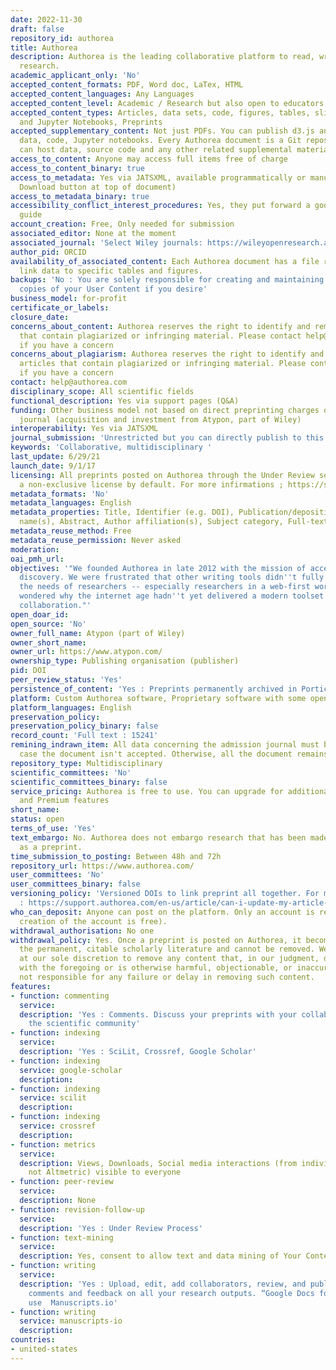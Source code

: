 ```yaml
---
date: 2022-11-30
draft: false
repository_id: authorea
title: Authorea
description: Authorea is the leading collaborative platform to read, write, and publish
  research.
academic_applicant_only: 'No'
accepted_content_formats: PDF, Word doc, LaTex, HTML
accepted_content_languages: Any Languages
accepted_content_level: Academic / Research but also open to educators
accepted_content_types: Articles, data sets, code, figures, tables, slides, micropublications,
  and Jupyter Notebooks, Preprints
accepted_supplementary_content: Not just PDFs. You can publish d3.js and Plot.ly graphs,
  data, code, Jupyter notebooks. Every Authorea document is a Git repository that
  can host data, source code and any other related supplemental material
access_to_content: Anyone may access full items free of charge
access_to_content_binary: true
access_to_metadata: Yes via JATSXML, available programmatically or manually (under
  Download button at top of document)
access_to_metadata_binary: true
accessibility_conflict_interest_procedures: Yes, they put forward a good practice
  guide
account_creation: Free, Only needed for submission
associated_editor: None at the moment
associated_journal: 'Select Wiley journals: https://wileyopenresearch.authorea.com/'
author_pid: ORCID
availability_of_associated_content: Each Authorea document has a file repository to
  link data to specific tables and figures.
backups: 'No : You are solely responsible for creating and maintaining your own backup
  copies of your User Content if you desire'
business_model: for-profit
certificate_or_labels:
closure_date:
concerns_about_content: Authorea reserves the right to identify and remove any articles
  that contain plagiarized or infringing material. Please contact help@authorea.com
  if you have a concern
concerns_about_plagiarism: Authorea reserves the right to identify and remove any
  articles that contain plagiarized or infringing material. Please contact help@authorea.com
  if you have a concern
contact: help@authorea.com
disciplinary_scope: All scientific fields
functional_description: Yes via support pages (Q&A)
funding: Other business model not based on direct preprinting charges or associated
  journal (acquisition and investment from Atypon, part of Wiley)
interoperability: Yes via JATSXML
journal_submission: 'Unrestricted but you can directly publish to this list : https://support.authorea.com/en-us/article/how-do-i-directly-submit-to-a-publisher-atxzf7/'
keywords: 'Collaborative, multidisciplinary '
last_update: 6/29/21
launch_date: 9/1/17
licensing: All preprints posted on Authorea through the Under Review service are assigned
  a non-exclusive license by default. For more infirmations ; https://support.authorea.com/en-us/article/licensing-options-for-preprints-f6bj97/
metadata_formats: 'No'
metadata_languages: English
metadata_properties: Title, Identifier (e.g. DOI), Publication/deposition date, Author
  name(s), Abstract, Author affiliation(s), Subject category, Full-text content, keywords
metadata_reuse_method: Free
metadata_reuse_permission: Never asked
moderation:
oai_pmh_url:
objectives: '"We founded Authorea in late 2012 with the mission of accelerating scientific
  discovery. We were frustrated that other writing tools didn''t fully understand
  the needs of researchers -- especially researchers in a web-first world -- and we
  wondered why the internet age hadn''t yet delivered a modern toolset for scientific
  collaboration."'
open_doar_id:
open_source: 'No'
owner_full_name: Atypon (part of Wiley)
owner_short_name:
owner_url: https://www.atypon.com/
ownership_type: Publishing organisation (publisher)
pid: DOI
peer_review_status: 'Yes'
persistence_of_content: 'Yes : Preprints permanently archived in Portico'
platform: Custom Authorea software, Proprietary software with some open source components
platform_languages: English
preservation_policy:
preservation_policy_binary: false
record_count: 'Full text : 15241'
remining_indrawn_item: All data concerning the admission journal must be deleted in
  case the document isn't accepted. Otherwise, all the document remains available
repository_type: Multidisciplinary
scientific_committees: 'No'
scientific_committees_binary: false
service_pricing: Authorea is free to use. You can upgrade for additional private documents
  and Premium features
short_name:
status: open
terms_of_use: 'Yes'
text_embargo: No. Authorea does not embargo research that has been made publicly available
  as a preprint.
time_submission_to_posting: Between 48h and 72h
repository_url: https://www.authorea.com/
user_committees: 'No'
user_committees_binary: false
versioning_policy: 'Versioned DOIs to link preprint all together. For more informations
  : https://support.authorea.com/en-us/article/can-i-update-my-article-after-assigning-a-doi-13kf0vc/'
who_can_deposit: Anyone can post on the platform. Only an account is required ( The
  creation of the account is free).
withdrawal_authorisation: No one
withdrawal_policy: Yes. Once a preprint is posted on Authorea, it becomes a part of
  the permanent, citable scholarly literature and cannot be removed. We have the right
  at our sole discretion to remove any content that, in our judgment, does not comply
  with the foregoing or is otherwise harmful, objectionable, or inaccurate. We are
  not responsible for any failure or delay in removing such content.
features:
- function: commenting
  service:
  description: 'Yes : Comments. Discuss your preprints with your collaborators and
    the scientific community'
- function: indexing
  service:
  description: 'Yes : SciLit, Crossref, Google Scholar'
- function: indexing
  service: google-scholar
  description:
- function: indexing
  service: scilit
  description:
- function: indexing
  service: crossref
  description:
- function: metrics
  service:
  description: Views, Downloads, Social media interactions (from individual platforms
    not Altmetric) visible to everyone
- function: peer-review
  service:
  description: None
- function: revision-follow-up
  service:
  description: 'Yes : Under Review Process'
- function: text-mining
  service:
  description: Yes, consent to allow text and data mining of Your Content
- function: writing
  service:
  description: 'Yes : Upload, edit, add collaborators, review, and publish. Collect
    comments and feedback on all your research outputs. “Google Docs for Scientists      Can also use Online LaTeX editor. For longer text (Master Theses and Ph.D. Dissertations)
    use  Manuscripts.io'
- function: writing
  service: manuscripts-io
  description:
countries:
- united-states
---
```



